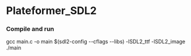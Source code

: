 # Plateformer_SDL2

### Compile and run
gcc main.c -o main $(sdl2-config --cflags --libs) -lSDL2_ttf -lSDL2_image\
./main
